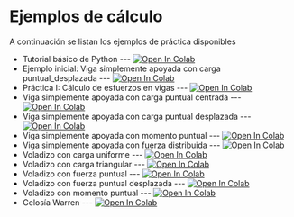 # Ejemplos de cálculo

A continuación se listan los ejemplos de práctica disponibles

* Tutorial básico de Python --- [![Open In Colab](https://colab.research.google.com/assets/colab-badge.svg)](https://colab.research.google.com/github/EnriqueGarMac/Estructuras_I/blob/main/Ejemplos/Cuadernillos_Jupyter/Tutorial_basico_Python.ipynb)
* Ejemplo inicial: Viga simplemente apoyada con carga puntual_desplazada --- [![Open In Colab](https://colab.research.google.com/assets/colab-badge.svg)](https://colab.research.google.com/github/EnriqueGarMac/Estructuras_I/blob/main/Ejemplos/Cuadernillos_Jupyter/Ejemplo_inicial_Viga_simplement_apoyada_carga_puntual_desplazada.ipynb)
* Práctica I: Cálculo de esfuerzos en vigas --- [![Open In Colab](https://colab.research.google.com/assets/colab-badge.svg)](https://colab.research.google.com/github/EnriqueGarMac/Estructuras_I/blob/main/Ejemplos/Cuadernillos_Jupyter/Practica_I_Calculo_de_esfuerzos_en_vigas.ipynb)
* Viga simplemente apoyada con carga puntual centrada --- [![Open In Colab](https://colab.research.google.com/assets/colab-badge.svg)](https://colab.research.google.com/github/EnriqueGarMac/Estructuras_I/blob/main/Ejemplos/Cuadernillos_Jupyter/Viga_simplemente_apoyada.ipynb)
* Viga simplemente apoyada con carga puntual desplazada --- [![Open In Colab](https://colab.research.google.com/assets/colab-badge.svg)](https://colab.research.google.com/github/EnriqueGarMac/Estructuras_I/blob/main/Ejemplos/Cuadernillos_Jupyter/Viga_simplement_apoyada_carga_puntual_desplazada.ipynb)
* Viga simplemente apoyada con momento puntual --- [![Open In Colab](https://colab.research.google.com/assets/colab-badge.svg)](https://colab.research.google.com/github/EnriqueGarMac/Estructuras_I/blob/main/Ejemplos/Cuadernillos_Jupyter/Viga_simplemente_apoyada_momento_puntual.ipynb)
* Viga simplemente apoyada con fuerza distribuida --- [![Open In Colab](https://colab.research.google.com/assets/colab-badge.svg)](https://colab.research.google.com/github/EnriqueGarMac/Estructuras_I/blob/main/Ejemplos/Cuadernillos_Jupyter/Viga_simplemente_apoyada_carga_distribuida.ipynb)
* Voladizo con carga uniforme --- [![Open In Colab](https://colab.research.google.com/assets/colab-badge.svg)](https://colab.research.google.com/github/EnriqueGarMac/Estructuras_I/blob/main/Ejemplos/Cuadernillos_Jupyter/Voladizo_con_carga_uniforme.ipynb)
* Voladizo con carga triangular --- [![Open In Colab](https://colab.research.google.com/assets/colab-badge.svg)](https://colab.research.google.com/github/EnriqueGarMac/Estructuras_I/blob/main/Ejemplos/Cuadernillos_Jupyter/Voladizo_con_carga_triangular.ipynb)
* Voladizo con fuerza puntual --- [![Open In Colab](https://colab.research.google.com/assets/colab-badge.svg)](https://colab.research.google.com/github/EnriqueGarMac/Estructuras_I/blob/main/Ejemplos/Cuadernillos_Jupyter/Voladizo_con_fuerza_aplicada.ipynb)
* Voladizo con fuerza puntual desplazada --- [![Open In Colab](https://colab.research.google.com/assets/colab-badge.svg)](https://colab.research.google.com/github/EnriqueGarMac/Estructuras_I/blob/main/Ejemplos/Cuadernillos_Jupyter/Voladizo_con_fuerza_aplicada_desplazada.ipynb)
* Voladizo con momento puntual --- [![Open In Colab](https://colab.research.google.com/assets/colab-badge.svg)](https://colab.research.google.com/github/EnriqueGarMac/Estructuras_I/blob/main/Ejemplos/Cuadernillos_Jupyter/Voladizo_con_momento_puntual.ipynb)
* Celosía Warren --- [![Open In Colab](https://colab.research.google.com/assets/colab-badge.svg)](https://colab.research.google.com/github/EnriqueGarMac/Estructuras_I/blob/main/Ejemplos/Cuadernillos_Jupyter/Ejemplo_celosia.ipynb)



